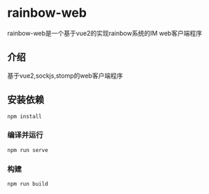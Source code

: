 # rainbow-web

rainbow-web是一个基于vue2的实现rainbow系统的IM web客户端程序

## 介绍

基于vue2,sockjs,stomp的web客户端程序

## 安装依赖
```
npm install
```

### 编译并运行
```
npm run serve
```

### 构建
```
npm run build
```
